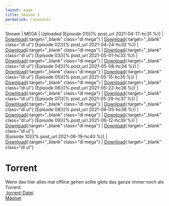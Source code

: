 ```yaml
---
layout: page
title: Season 3
permalink: /season3/
---
```


Stream | MEGA | Uploaded
[Episode 01]({% post_url 2021-04-17-hc31 %}) | [Download](https://mega.nz/file/LOgyFD4a#eyoH4n_Ahn2ENpS4-AH0Zi4wfbkj5HCz-FcOhrpjU50){:target="_blank" class="dl mega"} | [Download](http://ul.to/5lhwnsoq){:target="_blank" class="dl ul"} 
[Episode 02]({% post_url 2021-04-24-hc32 %}) | [Download](https://mega.nz/file/zGhkgZRD#Q2F8h3h9lbSFdb6TXcf28gnJ89IKsW618PNAKDXX_DY){:target="_blank" class="dl mega"} | [Download](http://ul.to/0lr6pfnq){:target="_blank" class="dl ul"} 
[Episode 03]({% post_url 2021-05-01-hc33 %}) | [Download](https://mega.nz/file/6L5SSZYA#SP7KK12LOI5DUn9tVqjyohqNLLh-X8RgSvD05FA5F-w){:target="_blank" class="dl mega"} | [Download](http://ul.to/000fx5wm){:target="_blank" class="dl ul"} 
[Episode 04]({% post_url 2021-05-08-hc34 %}) | [Download](https://mega.nz/file/aToyEbKD#I_TqCxZj8saE9XFjIZgUBUZ1KK9qLCDzhp-pdWefxF8){:target="_blank" class="dl mega"} | [Download](http://ul.to/vjhmeh5i){:target="_blank" class="dl ul"} 
[Episode 05]({% post_url 2021-05-15-hc35 %}) | [Download](https://mega.nz/file/6KokBZpK#B51WcRUfBk4Zh_OwSmZLviVtAGU17kqKZWn4yQRLTFo){:target="_blank" class="dl mega"} | [Download](http://ul.to/dmnmcqc2){:target="_blank" class="dl ul"} 
[Episode 06]({% post_url 2021-05-22-hc36 %}) | [Download](https://mega.nz/file/SWgyHTJZ#d8NT2WqxM28oUroFuTua_hYgpDJKa1LOepcoxsxjZ8g){:target="_blank" class="dl mega"} | [Download](http://ul.to/by0vz7m1){:target="_blank" class="dl ul"} 
[Episode 07]({% post_url 2021-05-29-hc37 %}) | [Download](https://mega.nz/file/CD50gbwI#WKonjFkTJrc60NTYmaH0Sh5aplcOwwAOZNKqEsRprKU){:target="_blank" class="dl mega"} | [Download](http://ul.to/ybkjxd3n){:target="_blank" class="dl ul"} 
[Episode 08]({% post_url 2021-06-05-hc38 %}) | [Download](https://mega.nz/file/uaog0DrL#NvsZ_18tB0Rt-7m9UVHdoTkqF7ZF2qqlfkcaIksT14E){:target="_blank" class="dl mega"} | [Download](http://ul.to/osnstrv5){:target="_blank" class="dl ul"} 
[Episode 09]({% post_url 2021-06-12-hc39 %}) | [Download](https://mega.nz/file/WDxGEbSQ#c8Jr30eFf7REQAqr0RQKDwp5IeMM_XxxfhQzVMQu1Gc){:target="_blank" class="dl mega"} | [Download](http://ul.to/i95actsx){:target="_blank" class="dl ul"}   
[Episode 10]({% post_url 2021-06-19-hc40 %}) | [Download](https://mega.nz/file/yP5ijSKa#c80f5Qme2pgyLz4D_tJ8fDo7RMt5tF3cSoTTUpVqGEM){:target="_blank" class="dl mega"} | [Download](http://ul.to/zon9aspz){:target="_blank" class="dl ul"}  

<h1>Torrent</h1>
<p>
Wenn das hier alles mal offline gehen sollte gibts das ganze immer noch als Torrent: <br>
<a href="/files/HBz.Home.Clubbing.Season.3.S03.1080p.x264-USN123.torrent">.torrent-Datei</a><br>
<a href="magnet:?xt=urn:btih:ba94034f0b43d5d5bdbaedd7b882524105bfe759&dn=HBz.Home.Clubbing.Season.3.S03.1080p.x264-USN123&tr=http%3a%2f%2ftracker.opentrackr.org%3a1337%2fannounce&tr=http%3a%2f%2fp4p.arenabg.com%3a1337%2fannounce&tr=udp%3a%2f%2ftracker.internetwarriors.net%3a1337%2fannounce&tr=udp%3a%2f%2fwww.torrent.eu.org%3a451%2fannounce&tr=udp%3a%2f%2fopentor.org%3a2710%2fannounce&tr=udp%3a%2f%2ftracker4.itzmx.com%3a2710%2fannounce&tr=udp%3a%2f%2ftracker2.dler.org%3a80%2fannounce">Magnet</a>
</p>